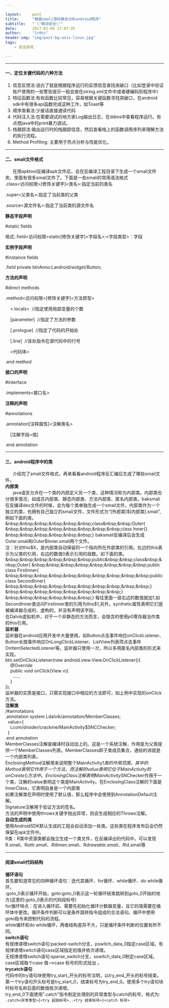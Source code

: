 ```yaml
--- 

layout:     post
title:      "根据smali源码静态分析android程序"
subtitle:   " \"移动安全\""
date:       2017-01-05 17:07:35
author:     "1r0nz"
header-img: "img/post-bg-unix-linux.jpg"
tags:
    - 安全研究

---
```



--- 

#### 一、定位关键代码的六种方法  
1. 信息反馈法:说白了就是根据程序运行的反馈信息查找突破口（比如登录中验证账户使用的一些警告提示一般会放在string.xml文件中或者硬编码到程序中）  
2. 特征函数法:有些函数比较常见，容易根据关键函数寻找突破口，在android sdk中有很多api函数完成这种工作，如Toast等  
3. 顺序查看法:少废话直接通读代码  
4. 代码注入法:在需要调试的地方家Log输出日志，在ddms中查看程序运行。有点想java中的print暴力调试。
5. 栈跟踪法:输出运行时的栈跟踪信息，然后查看栈上的函数调用序列来理解方法的执行流程。  
6. Method Profiling: 主要用于热点分析与性能优化。

---  

#### 二、smali文件格式  
&nbsp;&nbsp;&nbsp;&nbsp;&nbsp;&nbsp;在用apktool反编译apk文件后，会在反编译工程目录下生成一个smali文件夹，里面有很多smali文件了。下面是一些smali的常用语法格式  
.class<访问权限>[修饰关键字]<类名>:指定当前的类名  

.super<父类名>:指定了当前类的父类  
  
.source<源文件名>:指定了当前类的源文件名  
  
**静态字段声明**  
  
\#static fields  

格式:.field<访问权限>static[修饰关键字]<字段名>:<字段类型>：字段  

**实例字段声明**  

\#instance fields  

.field private btnAnno:Landroid/widget/Button;&nbsp;&nbsp;  

**方法的声明**  

\#direct methods  

.method<访问权限>[修饰关键字]<方法原型>  

&nbsp;&nbsp;&nbsp;&nbsp;<.locals>&nbsp;&nbsp;//指定使用局部变量的个数  

&nbsp;&nbsp;&nbsp;&nbsp;[parameter]&nbsp;&nbsp;//指定了方法的参数  

&nbsp;&nbsp;&nbsp;&nbsp;[.prologue]&nbsp;&nbsp;//指定了代码的开始处  

&nbsp;&nbsp;&nbsp;&nbsp;[.line]&nbsp;&nbsp;//该处指令在源代码中的行号  

&nbsp;&nbsp;&nbsp;&nbsp;<代码体>  

.end method  

**接口的声明**  

\#interface  

.implements<接口名>  

**注释的声明**   

\#annotations  

.annotation[注释属性]<注解类名>  

&nbsp;&nbsp;&nbsp;&nbsp;[注解字段=值]  

.end annotation  

---  

#### 三、android程序中的类  
&nbsp;&nbsp;&nbsp;&nbsp;&nbsp;&nbsp;介绍完了smali文件格式，再来看看android程序反汇编后生成了哪些smali文件。  
**内部类**  
&nbsp;&nbsp;&nbsp;&nbsp;&nbsp;&nbsp;java语言允许在一个类的内部定义另一个类，这种情况称为内部类。内部类也分很多情况，如成员内部类、静态内部类、方法内部类、匿名内部类。baksmali在反编译dex文件的时候，会为每个类单独生成一个smali文件，内部类作为一个独立的类，也拥有自己独立的smali文件，文件形式为“[外部类]$[内部类].smali”,例如下面的类。  
&nbsp;&nbsp;&nbsp;&nbsp;&nbsp;&nbsp;class&nbsp;&nbsp;Outer{  
&nbsp;&nbsp;&nbsp;&nbsp;&nbsp;&nbsp;&nbsp;&nbsp;class Inner{}  
&nbsp;&nbsp;&nbsp;&nbsp;&nbsp;&nbsp;}  
baksmali反编译后会生成Outer.smali和Outer$Inner.smali两个文件。  
注：针对this$X，是内部类自动保留的一个指向所在外部类的引用。左边的this表示为父类的引用，右边的数值0表示引用的层数。如下面的类。  
&nbsp;&nbsp;&nbsp;&nbsp;&nbsp;&nbsp;public&nbsp;&nbsp;class&nbsp;&nbsp;Outer{  
&nbsp;&nbsp;&nbsp;&nbsp;&nbsp;&nbsp;&nbsp;&nbsp;public class FirstInner{  
&nbsp;&nbsp;&nbsp;&nbsp;&nbsp;&nbsp;&nbsp;&nbsp;&nbsp;&nbsp;public class SecondInner{  
&nbsp;&nbsp;&nbsp;&nbsp;&nbsp;&nbsp;&nbsp;&nbsp;&nbsp;&nbsp;}  
&nbsp;&nbsp;&nbsp;&nbsp;&nbsp;&nbsp;&nbsp;&nbsp;}  
&nbsp;&nbsp;&nbsp;&nbsp;&nbsp;&nbsp;}  
每往里面一层右边的数值就加1,如SecondInner类访问FirstInner类的引用为this$1,另外，synthetic属性表明它们是被编译器合成的、虚构的，并没有声明该字段。  
在Dalvik虚拟机中，对于一个非静态的方法而言，会隐含的使用p0寄存器当作类的this引用。  
**监听器**  
监听器在android应用开发中大量使用，如Button点击事件响应onClickListener、Button长按事件响应OnLongClickListener、ListView列表项点击事件OnItemSelectedListener等。监听器只使用一次，所以多用匿名内部类的形式来实现。  
btn.setOnClickListener(new android.view.View.OnClickListener(){  
&nbsp;&nbsp;&nbsp;&nbsp;@Override  
&nbsp;&nbsp;&nbsp;&nbsp;public void onClick(View v){  
&nbsp;&nbsp;&nbsp;&nbsp;&nbsp;&nbsp;......  
&nbsp;&nbsp;&nbsp;&nbsp;}  
});  
监听器的实质是接口，只需实现接口中相应的方法即可，如上例中实现的onClick方法。  
**注解类**  
/#annotations  
.annotation system Ldalvik/annotation/MemberClasses;  
&nbsp;&nbsp;value={  
&nbsp;&nbsp;&nbsp;&nbsp;Lcom/droider/crackme/MainActivity$SNCChecker;  
&nbsp;&nbsp;}  
.end annotation  
MemberClasses注解是编译时自动加上的。这是一个系统注解，作用是为父类提供一个MemberClasses列表。MemberClasses即子类成员集合，通俗的讲就是一个内部类列表。  
EnclosingMethod注解用来说明整个MainActivity$1类的作用范围，其中的Method表明它作用于一个方法，而注解的value表明它位于MainActivity的onCreate()方法中。
EnclosingClass注解表明MainActivity$SNChecker作用于一个类，注解的value表明这个类是MainActivity。在EnclosingClass注解的下面是InnerClass，它表明自身是一个内部类  
如果注解类在声明时使用了默认值，那么程序中会使用到AnnotationDefault注解。  
Signature注解用于验证方法的签名。  
方法的声明中使用throws关键字抛出异常，则会生成相应的Throws注解。  
**自动生成的类**  
使用AndroidSDK默认生成的工程会自动添加一些类。这些类在程序发布后会仍然保留在apk文件中。  
R类：R类中资源类都会独立生成一个类文件，在反编译出的代码中，可以发现R.smali、R$attr.smali、R$dimen.smali、R$drawable.smali、R$id.smali等  

---  

#### 阅读smali代码结构  
**循环语句**  
首先要知道常见的四种循环语句：迭代其循环、for循环、while循环、do while循环。  
:goto_0表示循环开始，goto:goto_0表示这一轮循环结束跳转到goto_0开始的地方(这里的:goto_0表示的代码段标号)  
for循环特点：在进入循环前，需要先初始化循环计数器变量，且它的值需要在循环体中更改。循环条件判断可以是条件跳转指令组成的合法语句。循环中使用goto指令来控制代码的流程。  
while循环和do while循环，两者结构差异不大，只是循环条件判断的位置有所不同。  
**switch语句**  
有规律递增switch语句:packed-switch分支，pswitch_data_0指定case区域。有规律递增switch语句case区域指定初值并依次递增。  
无规律递增switch语句:sparse_switch分支，sswitch_data_0制定case区域。case区域每个case 值——>case 标号的形式给出 。  
**trycatch语句**  
代码中的try语句块使用try_start_开头的标号注明，以try_end_开头的标号结束。第一个try语句开头标号是try_start_0，结束标号为try_end_0。使用多个try语句块时标号名称后面的数值依次递增。  
try_end_0下面使用".catch"指令制定处理到的异常类型与catch的标号，格式为:  
```.catch<异常类型>{<try 起始标号>..<try 结束标号>}<catch 标号>```


